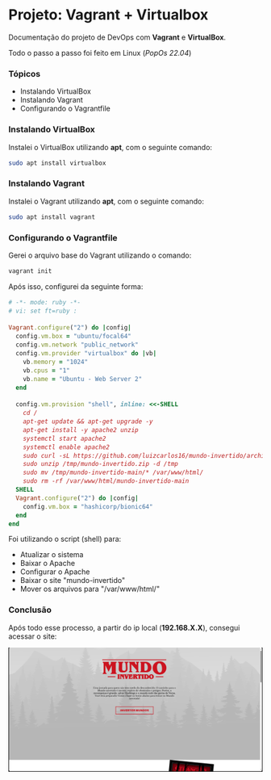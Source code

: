 # Projeto: Vagrant + Virtualbox

Documentação do projeto de DevOps com **Vagrant** e **VirtualBox**.

Todo o passo a passo foi feito em Linux (_PopOs 22.04_)

### Tópicos

- Instalando VirtualBox
- Instalando Vagrant
- Configurando o Vagrantfile

### Instalando VirtualBox

Instalei o VirtualBox utilizando **apt**, com o seguinte comando:

```sh
sudo apt install virtualbox
```

### Instalando Vagrant

Instalei o Vagrant utilizando **apt**, com o seguinte comando:

```sh
sudo apt install vagrant
```

### Configurando o Vagrantfile

Gerei o arquivo base do Vagrant utilizando o comando:

```sh
vagrant init
```

Após isso, configurei da seguinte forma:

```rb
# -*- mode: ruby -*-
# vi: set ft=ruby :

Vagrant.configure("2") do |config|
  config.vm.box = "ubuntu/focal64"
  config.vm.network "public_network"
  config.vm.provider "virtualbox" do |vb|
    vb.memory = "1024"
    vb.cpus = "1"
    vb.name = "Ubuntu - Web Server 2"
  end

  config.vm.provision "shell", inline: <<-SHELL
    cd /
    apt-get update && apt-get upgrade -y
    apt-get install -y apache2 unzip
    systemctl start apache2
    systemctl enable apache2
    sudo curl -sL https://github.com/luizcarlos16/mundo-invertido/archive/refs/heads/main.zip -o /tmp/mundo-invertido.zip
    sudo unzip /tmp/mundo-invertido.zip -d /tmp
    sudo mv /tmp/mundo-invertido-main/* /var/www/html/
    sudo rm -rf /var/www/html/mundo-invertido-main
  SHELL
  Vagrant.configure("2") do |config|
    config.vm.box = "hashicorp/bionic64"
  end
end
```

Foi utilizando o script (shell) para:

- Atualizar o sistema
- Baixar o Apache
- Configurar o Apache
- Baixar o site "mundo-invertido"
- Mover os arquivos para "/var/www/html/"

### Conclusão

Após todo esse processo, a partir do ip local (**192.168.X.X**), consegui acessar o site:

![Mundo Invertido](./assets/mundo-invertido.png)
